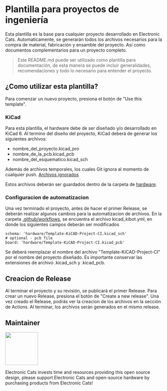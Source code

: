 # Plantilla para proyectos de ingeniería
Esta plantilla es la base para cualquier proyecto desarrollado en Electronic Cats.
Automaticamente, se generarán todos los archivos necesarios para la compra de material, fabricación y ensamble del proyecto.
Así como documentos complementarios para un proyecto completo.

> Este README.md puede ser utilizado como plantilla para documentación, de esta manera se puede incluir generalidades, recomendaciones y todo lo necesario para entender el proyecto.

## ¿Como utilizar esta plantilla?
Para comenzar un nuevo proyecto, presiona el botón de "Use this template".

### KiCad
Para esta plantilla, el hardware debe de ser diseñado y/o desarrollado en KiCad 6.
Al termino del diseño del proyecto, KiCad deberá de generar los siguientes archivos:

- nombre_del_proyecto.kicad_pro
- nombre_de_la_pcb.kicad_pcb
- nombre_del_esquematico.kicad_sch

Además de archivos temporales, los cuales Git ignora al momento de cualquier push.
[Archivos ignorados](.gitignore)

Estos archivos deberán ser guardados dentro de la carpeta de [hardware](hardware/).

### Configuracion de automatizacion
Una vez terminado el proyecto, antes de hacer el primer Release, se deberán realizar algunos cambios para la automatizacion de archivos.
En la carpeta [.github/workflows](.github/workflows/), se encuentra el archivo kicad_kibot.yml, en donde los siguientes campos deberán ser modificados
```
schema: 'hardware/Template-KiCAD-Project-CI.kicad_sch'
# optional - pcb file
board: 'hardware/Template-KiCAD-Project-CI.kicad_pcb'
```
Se deberá reemplazar el nombre del archivo "Template-KiCAD-Project-CI" por el nombre del proyecto diseñado.
Es importante conservar las extensiones de archivo .kicad_sch y .kicad_pcb.

## Creacion de Release
Al terminar el proyecto y su revisión, se publicará el primer Release.
Para crear un nuevo Release, presiona el botón de "Create a new release".
Una vez creado el Release, podrás ver la creacion de los archivos en la sección de Actions.
Al terminar, los archivos serán generados en el mismo release.

## Maintainer

<a href="https://github.com/sponsors/ElectronicCats">
  <img src="https://electroniccats.com/wp-content/uploads/2020/07/Badge_GHS.png" height="104" />
</a>

Electronic Cats invests time and resources providing this open source design, please support Electronic Cats and open-source hardware by purchasing products from Electronic Cats!
